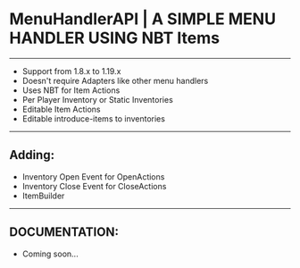 # MenuHandlerAPI | A SIMPLE MENU HANDLER USING NBT Items

---

* Support from 1.8.x to 1.19.x
* Doesn't require Adapters like other menu handlers
* Uses NBT for Item Actions
* Per Player Inventory or Static Inventories
* Editable Item Actions
* Editable introduce-items to inventories

---

## Adding:
* Inventory Open Event for OpenActions
* Inventory Close Event for CloseActions
* ItemBuilder

---

## DOCUMENTATION:
* Coming soon...